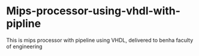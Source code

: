 # Mips-processor-using-vhdl-with-pipline
This is mips processor with pipeline using VHDL, delivered to benha faculty of engineering
